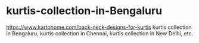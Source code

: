 # kurtis-collection-in-Bengaluru
https://www.kartohome.com/back-neck-designs-for-kurtis kurtis collection in Bengaluru, kurtis collection in Chennai, kurtis collection in New Delhi, etc.
